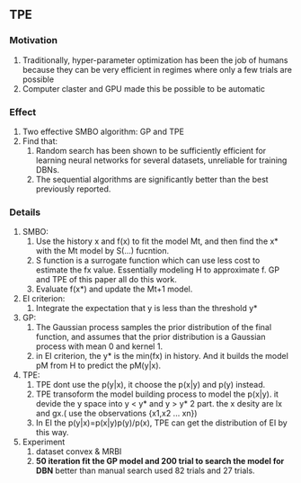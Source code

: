 ## TPE

### Motivation
1. Traditionally, hyper-parameter optimization has been the job of humans because they can be very efficient in regimes where only a few trials are possible
2. Computer claster and GPU made this be possible to be automatic

### Effect
1. Two effective SMBO algorithm: GP and TPE
2. Find that:
   1. Random search has been shown to be sufficiently efficient for learning neural networks for several datasets, unreliable for training DBNs. 
   2. The sequential algorithms are significantly better than the best previously reported. 

### Details
1. SMBO:
   1. Use the history  x and f(x) to fit the model Mt, and then find the x* with the Mt model by S(...) fucntion. 
   2. S function is a surrogate function which can use less cost to estimate the fx value. Essentially modeling H to approximate f. GP and TPE of this paper all do this work.
   3. Evaluate f(x*) and update the Mt+1 model. 
2. EI criterion:
   1. Integrate the expectation that y is less than the threshold y*
3. GP:
   1. The Gaussian process samples the prior distribution of the final function, and assumes that the prior distribution is a Gaussian process with mean 0 and kernel 1.
   2. in EI criterion, the y* is the min(fx) in history. And it builds the model pM from H to predict the pM(y|x).
4. TPE:
   1. TPE dont use the p(y|x), it choose the p(x|y) and p(y) instead.
   2. TPE transoform the model building process to model the p(x|y). it devide the y space into y < y* and y > y* 2 part. the x desity are lx and gx.( use the observations {x1,x2 ... xn})
   3. In EI the p(y|x)=p(x|y)p(y)/p(x), TPE can get the distribution of EI by this way.
5. Experiment
   1. dataset convex & MRBI
   2. **50 iteration fit the GP model and 200 trial to search the model for DBN** better than manual search used 82 trials and 27 trials.